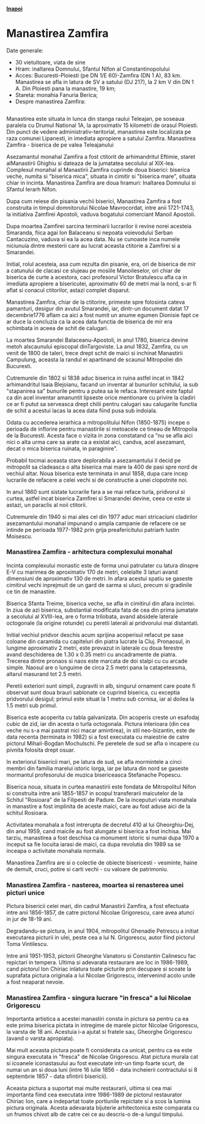 <h4 class="right"><a href="/muntenia">Inapoi</a></h4>

# Manastirea Zamfira

Date generale:

* 30 vietuitoare, viata de sine
* Hram: inaltarea Domnului, Sfantul Nifon al Constantinopolului
* Acces: Bucuresti-Ploiesti (pe DN 1/E 60)-Zamfira (DN 1 A), 83 km. Manastirea se afla in latura de SV a satului (DJ 217), la 2 km V din DN 1 A. Din Ploiesti pana la manastire, 19 km;
* Stareta: monahia Fanuria Berica;
* Despre manastirea Zamfira:

<figure class="center"><img src="/images/zamfra.jpg" alt=""></figure>

Manastirea este situata in lunca din stanga raului Teleajan, pe soseaua paralela cu Drumul National 1A, la aproximativ 15 kilometri de orasul Ploiesti. Din punct de vedere administrativ-teritorial, manastirea este localizata pe raza comunei Lipanesti, in imediata apropiere a satului Zamfira.
Manastirea Zamfira - biserica de pe valea Teleajanului

Asezamantul monahal Zamfira a fost ctitorit de arhimandritul Eftimie, staret alManastirii Ghighiu si dateaza de la jumatatea secolului al XIX-lea. Complexul monahal al Manastirii Zamfira cuprinde doua biserici: biserica veche, numita si "biserica mica", situata in cimitir si "biserica mare", situata chiar in incinta. Manastirea Zamfira are doua hramuri: Inaltarea Domnului si Sfantul Ierarh Nifon.
 
Dupa cum reiese din pisania vechii biserici, Manastirea Zamfira a fost construita in timpul domnitorului Nicolae Mavrocordat, intre anii 1721-1743, la initiativa Zamfirei Apostoli, vaduva bogatului comerciant Manoil Apostoli.

Dupa  moartea Zamfirei sarcina terminarii lucrarilor ii revine norei acesteia Smaranda, fiica agai Ion Balaceanu si nepoata voievodului Serban Cantacuzino, vaduva si ea la acea data. Nu  se cunoaste inca numele niciunuia dintre mesterii care au  lucrat aceasta ctitorie a Zamfirei si a Smarandei.
 
Initial, rolul acesteia, asa cum rezulta din pisanie, era, ori de biserica de mir a catunului de clacasi ce slujeau pe mosiile Manoileselor, ori chiar de biserica de curte a acestora, caci profesorul Victor Bratulescu afla ca in imediata apropiere a bisericutei, aproximativ 60 de metri mai la nord, s-ar fi aflat si conacul ctitorilor, astazi complet disparut.
 
Manastirea Zamfira, chiar de la ctitorire, primeste spre folosinta cateva pamanturi, desigur din avutul Smarandei, iar, dintr-un document datat 17 decembrie1776 aflam ca aici a fost numit un anume egumen Dionisie fapt ce ar duce la concluzia ca la acea data functia de biserica de mir era schimbata in aceea de schit de calugari.
 
La moartea Smarandei Balaceanu-Apostoli, in anul 1780, biserica devine metoh alscaunului episcopal dinTargoviste. La anul 1832, Zamfira, cu un venit de 1800 de taleri, trece drept schit de maici si inchinat Manastirii Campulung, aceasta la randul ei apartinand de scaunul Mitropoliei din Bucuresti.
 
Cutremurele din 1802 si 1838 aduc biserica in ruina astfel incat in 1842 arhimandritul Isaia Blejoianu, facand un inventar al bunurilor schitului, ia sub "stapanirea sa" bunurile pentru a putea sa le refaca. Interesant este faptul ca din acel inventar amanuntit lipseste orice mentionare cu privire la cladiri ce ar fi putut sa serveasca drept chilii pentru calugari sau calugarite functia de schit a acestui lacas la acea data fiind pusa sub indoiala.
 
Odata cu accederea ierarhica a mitropolitului Nifon (1850-1875) incepe o perioada de inflorire pentru manastirile si metoacele ce tineau de Mitropolia de la Bucuresti. Acesta face o vizita in zona constatand ca "nu se afla aici nici o alta urma care sa arate ca a existat aici, candva, acel asezamant, decat o mica biserica ruinata, in paraginire".
 
Probabil tocmai aceasta stare deplorabila a asezamantului il decid pe mitropolit sa cladeasca o alta biserica mai mare la 400 de pasi spre nord de vechiul altar. Noua biserica este terminata in anul 1858, dupa care incep lucrarile de refacere a celei vechi si de constructie a unei clopotnite noi.
 
In anul 1860 sunt sistate lucrarile fara a se mai reface turla, pridvorul si curtea, astfel incat biserica Zamfirei si Smarandei devine, ceea ce este si astazi, un paraclis al noii ctitorii.
 
Cutremurele din 1940 si mai ales cel din 1977 aduc mari stricaciuni cladirilor asezamantului monahal impunand o ampla campanie de refacere ce se intinde pe perioada 1977-1982 prin grija preafericitului patriarh Iustin Moisescu.

### Manastirea Zamfira - arhitectura complexului monahal

Incinta complexului monastic este de forma unui patrulater cu latura dinspre E-V cu marimea de aproximativ 170 de metri, celelalte 3 laturi avand dimensiuni de aproximativ 130 de metri. In afara acestui spatiu se gaseste cimitirul vechi inprejmuit de un gard de sarma si uluci, precum si gradinile ce tin de manastire.
 
Biserica Sfanta Treime, biserica veche, se afla in cimitirul din afara incintei. In ziua de azi biserica, substantial modificata fata de cea din prima jumatate a secolului al XVIII-lea, are o forma trilobata, avand absidele laterale octogonale (la origine rotunde) cu peretii laterali ai pridvorului mai distantati.
 
Initial vechiul pridvor deschis acum sprijina acoperisul refacut pe sase coloane din caramida cu capiteluri din piatra lucrate la Cluj.  Pronaosul, in lungime aproximativ 2 metri, este prevazut in laterale cu doua ferestre avand deschiderea de 1.30 x 0.35 metri cu ancadramente de piatra. Trecerea dintre pronaos si naos este marcata de doi stalpi cu cu arcade simple. Naosul are o lunguime de circa 2.5 metri pana la catapeteasma, altarul masurand tot 2.5 metri.
 
Peretii exteriori sunt simpli, zugraviti in alb, singurul ornament care poate fi observat sunt doua brauri sablonate ce cuprind biserica, cu exceptia pridvorului desigul; primul este situat la 1 metru sub cornisa, iar al doilea la 1.5 metri sub primul.
 
Biserica este acoperita cu tabla galvanizata. Din acoperis creste un esafodaj cubic de zid, iar din acesta o turla octogonala. Pictura interioara (din cea veche nu s-a mai pastrat nici macar amintirea), in stil neo-bizantin, este de data recenta (terminata in 1982) si a fost executata cu maiestrie de catre pictorul Mihail-Bogdan Mochulschi. Pe peretele de sud se afla o incapere cu pivnita folosita drept osuar.
 
In exteriorul bisericii mari, pe latura de sud, se afla mormintele a cinci membri din familia marelui istoric Iorga, iar pe latura din nord se gaseste mormantul profesorului de muzica bisericeasca Stefanache Popescu.
 
Biserica noua, situata in curtea manastirii este fondata de Mitropolitul Nifon si construita intre anii 1855-1857 in scopul transferarii maicutelor de la Schitul "Rosioara" de la Filipesti de Padure. De la inceputuri viata monahala in manastire a fost implinita de aceste maici, care au fost aduse aici de la schitul Rosioara.
 
Activitatea monahala a fost intrerupta de decretul 410 al lui Gheorghiu-Dej, din anul 1959, cand maicile au fost alungate si biserica a fost inchisa. Mai tarziu, manastirea a fost deschisa ca monument istoric si numai dupa 1970 a inceput sa fie locuita iarasi de maici, ca dupa revolutia din 1989 sa se inceapa o activitate monahala normala.
 
Manastirea Zamfira are si o colectie de obiecte bisericesti - vesminte, haine de demult, cruci, potire si carti vechi - cu valoare de patrimoniu.

### Manastirea Zamfira - nasterea, moartea si renasterea unei picturi unice

Pictura bisericii celei mari, din cadrul Manastirii Zamfira, a fost efectuata intre anii 1856-1857, de catre pictorul Nicolae Grigorescu, care avea atunci in jur de 18-19 ani.
 
Degradandu-se pictura, in anul 1904, mitropolitul Ghenadie Petrescu a initiat executarea picturii in ulei, peste cea a lui N. Grigorescu, autor fiind pictorul Toma Vintilescu.
 
Intre anii 1951-1953, pictorii Gheorghe Vanatoru si Constantin Calinescu fac repictari in tempera. Ultima si adevarata restaurare are loc in 1986-1989, cand pictorul Ion Chiriac inlatura toate picturile prin decupare si scoate la suprafata pictura originala a lui Nicolae Grigorescu, intervenind acolo unde a fost neaparat nevoie.

### Manastirea Zamfira - singura lucrare "in fresca" a lui Nicolae Grigorescu

Importanta artistica a acestei manastiri consta in pictura sa pentru ca ea este prima biserica pictata in intregime de marele pictor Nicolae Grigorescu, la varsta de 18 ani. Acestuia i-a ajutat si fratele sau, Gheorghe Grigorescu (avand o varsta apropiata).
 
Mai mult aceasta pictura poate fi considerata ca unicat, pentru ca ea este singura executata in "fresca" de Nicolae Grigorescu. Atat pictura murala cat si icoanele iconastasului au fost executate intr-un timp foarte scurt, de numai un an si doua luni (intre 16 iulie 1856 - data incheierii contractului si 8 septembrie 1857 - data sfintirii bisericii).
 
Aceasta pictura a suportat mai multe restaurarii, ultima si cea mai importanta fiind cea executata intre 1986-1989 de pictorul restaurator Chiriac Ion, care a indepartat toate portiunile repictate si a scos la lumina pictura originala. Acesta adevarata bijuterie arhitectonica este  comparata cu un frumos chivot alb de catre cei ce au descris-o de-a lungul timpului.

